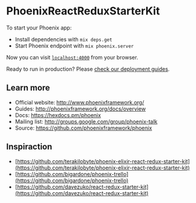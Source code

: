 # PhoenixReactReduxStarterKit

To start your Phoenix app:

  * Install dependencies with `mix deps.get`
  * Start Phoenix endpoint with `mix phoenix.server`

Now you can visit [`localhost:4000`](http://localhost:4000) from your browser.

Ready to run in production? Please [check our deployment guides](http://www.phoenixframework.org/docs/deployment).

## Learn more

  * Official website: http://www.phoenixframework.org/
  * Guides: http://phoenixframework.org/docs/overview
  * Docs: https://hexdocs.pm/phoenix
  * Mailing list: http://groups.google.com/group/phoenix-talk
  * Source: https://github.com/phoenixframework/phoenix

## Inspiraction
- [https://github.com/terakilobyte/phoenix-elixir-react-redux-starter-kit](https://github.com/terakilobyte/phoenix-elixir-react-redux-starter-kit)
- [https://github.com/bigardone/phoenix-trello](https://github.com/bigardone/phoenix-trello)
- [https://github.com/davezuko/react-redux-starter-kit](https://github.com/davezuko/react-redux-starter-kit)